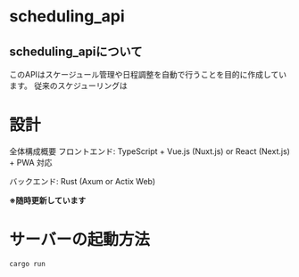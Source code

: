 # scheduling_api

## scheduling_apiについて
このAPIはスケージュール管理や日程調整を自動で行うことを目的に作成しています。
従来のスケジューリングは


# 設計
全体構成概要
フロントエンド: 
TypeScript + Vue.js (Nuxt.js) or React (Next.js) + PWA 対応

バックエンド: Rust (Axum or Actix Web)

**※随時更新しています**
# サーバーの起動方法
```
cargo run
```


